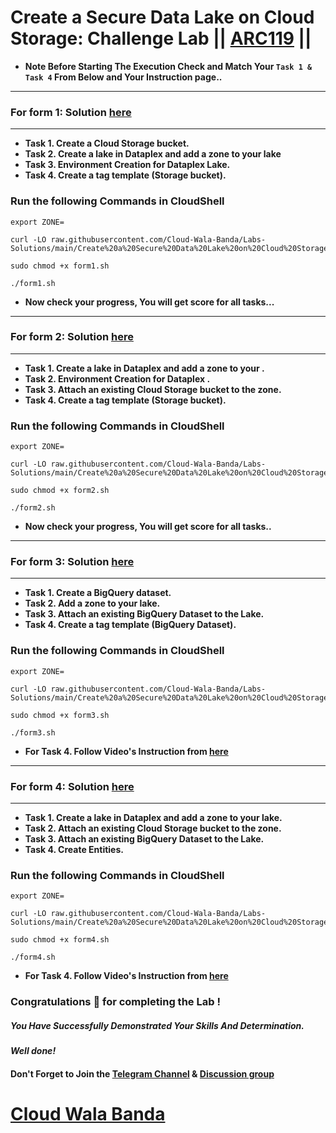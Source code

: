 # Create a Secure Data Lake on Cloud Storage: Challenge Lab || [ARC119](https://www.cloudskillsboost.google/focuses/63857?parent=catalog) ||

* **Note Before Starting The Execution Check and Match Your `Task 1 & Task 4` From Below and Your Instruction page..**
---

### For form 1: Solution [here](https://youtu.be/Raqvt8jvfRw)
---

* **Task 1. Create a Cloud Storage bucket.**
* **Task 2. Create a lake in Dataplex and add a zone to your lake**
* **Task 3. Environment Creation for Dataplex Lake.**
* **Task 4. Create a tag template (Storage bucket).**

### Run the following Commands in CloudShell

```
export ZONE=
```
```
curl -LO raw.githubusercontent.com/Cloud-Wala-Banda/Labs-Solutions/main/Create%20a%20Secure%20Data%20Lake%20on%20Cloud%20Storage%20Challenge%20Lab/form1.sh

sudo chmod +x form1.sh

./form1.sh
```

* **Now check your progress, You will get score for all tasks...**
---

### For form 2: Solution [here]()
---

* **Task 1. Create a lake in Dataplex and add a zone to your .**
* **Task 2. Environment Creation for Dataplex .**
* **Task 3. Attach an existing Cloud Storage bucket to the zone.**
* **Task 4. Create a tag template (Storage bucket).**

### Run the following Commands in CloudShell

```
export ZONE=
```
```
curl -LO raw.githubusercontent.com/Cloud-Wala-Banda/Labs-Solutions/main/Create%20a%20Secure%20Data%20Lake%20on%20Cloud%20Storage%20Challenge%20Lab/form2.sh

sudo chmod +x form2.sh

./form2.sh
```

* **Now check your progress, You will get score for all tasks..**
---

### For form 3: Solution [here](https://youtu.be/HxznRWJFxgA)
---

* **Task 1. Create a BigQuery dataset.**
* **Task 2. Add a zone to your lake.**
* **Task 3. Attach an existing BigQuery Dataset to the Lake.**
* **Task 4. Create a tag template (BigQuery Dataset).**

### Run the following Commands in CloudShell

```
export ZONE=
```
```
curl -LO raw.githubusercontent.com/Cloud-Wala-Banda/Labs-Solutions/main/Create%20a%20Secure%20Data%20Lake%20on%20Cloud%20Storage%20Challenge%20Lab/form3.sh

sudo chmod +x form3.sh

./form3.sh
```

* **For Task 4. Follow Video's Instruction from [here](https://youtu.be/HxznRWJFxgA?t=97)**
---

### For form 4: Solution [here](https://youtu.be/tK9bk6wG0aQ)
---

* **Task 1. Create a lake in Dataplex and add a zone to your lake.**
* **Task 2. Attach an existing Cloud Storage bucket to the zone.**
* **Task 3. Attach an existing BigQuery Dataset to the Lake.**
* **Task 4. Create Entities.**

### Run the following Commands in CloudShell

```
export ZONE=
```
```
curl -LO raw.githubusercontent.com/Cloud-Wala-Banda/Labs-Solutions/main/Create%20a%20Secure%20Data%20Lake%20on%20Cloud%20Storage%20Challenge%20Lab/form4.sh

sudo chmod +x form4.sh

./form4.sh
```

* **For Task 4. Follow Video's Instruction from [here](https://youtu.be/tK9bk6wG0aQ?t=65)**

### Congratulations 🎉 for completing the Lab !

##### *You Have Successfully Demonstrated Your Skills And Determination.*

#### *Well done!*

#### Don't Forget to Join the [Telegram Channel](https://t.me/cloudwalabanda) & [Discussion group](https://t.me/cloudwalabandachats)

# [Cloud Wala Banda](https://www.youtube.com/@cloudwalabanda)
